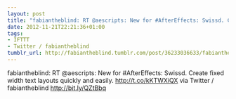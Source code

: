 ```yaml
---
layout: post
title: "fabiantheblind: RT @aescripts: New for #AfterEffects: Swissd. Create fixed"
date: 2012-11-21T22:21:36+01:00
tags:
- IFTTT
- Twitter / fabiantheblind
tumblr_url: http://fabiantheblind.tumblr.com/post/36233036633/fabiantheblind-rt-aescripts-new-for-aftereffects
---
```

fabiantheblind: RT @aescripts: New for #AfterEffects: Swissd. Create fixed width text layouts quickly and easily. http://t.co/kKTWXiQX
via Twitter / fabiantheblind http://bit.ly/QZtBbq
